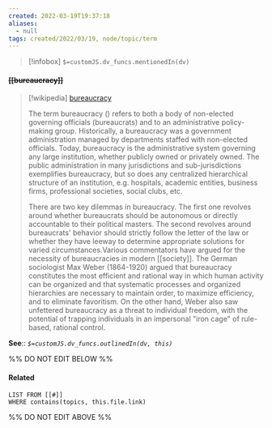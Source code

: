 ```yaml
---
created: 2022-03-19T19:37:18 
aliases:
  - null
tags: created/2022/03/19, node/topic/term
---
```

> [!infobox]
`$=customJS.dv_funcs.mentionedIn(dv)`

#### <s class="topic-title">[[bureaucracy]]</s>

> [!wikipedia] [bureaucracy](https://en.wikipedia.org/wiki/Bureaucracy)
> 
> The term bureaucracy () refers to both a body of non-elected governing officials (bureaucrats) and to an  administrative policy-making group. Historically, a bureaucracy was a government administration managed by departments staffed with non-elected officials. Today, bureaucracy is the administrative system governing any large institution, whether publicly owned or privately owned. The public administration in many jurisdictions and sub-jurisdictions exemplifies bureaucracy, but so does any centralized hierarchical structure of an institution, e.g. hospitals, academic entities, business firms, professional societies, social clubs, etc.
> 
> There are two key dilemmas in bureaucracy. The first one revolves around whether bureaucrats should be autonomous or directly accountable to their political masters. The second revolves around bureaucrats' behavior should strictly follow the letter of the law or whether they have leeway to determine appropriate solutions for varied circumstances.Various commentators have argued for the necessity of bureaucracies in modern [[society]]. The German sociologist Max Weber (1864-1920) argued that bureaucracy constitutes the most efficient and rational way in which human activity can be organized and that systematic processes and organized hierarchies are necessary to maintain order, to maximize efficiency, and to eliminate favoritism. On the other hand, Weber also saw unfettered bureaucracy as a threat to individual freedom, with the potential of trapping individuals in an impersonal "iron cage" of rule-based, rational control.
>


**See**::
*`$=customJS.dv_funcs.outlinedIn(dv, this)`*

%% DO NOT EDIT BELOW %%

#### Related 

```dataview
LIST FROM [[#]]
WHERE contains(topics, this.file.link)
```
%% DO NOT EDIT ABOVE %%
